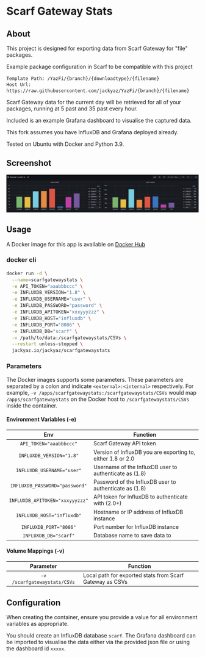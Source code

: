 # Scarf Gateway Stats

## About
This project is designed for exporting data from Scarf Gateway for "file" packages.

Example package configuration in Scarf to be compatible with this project
```
Template Path: /YazFi/{branch}/{downloadtype}/{filename}
Host Url: https://raw.githubusercontent.com/jackyaz/YazFi/{branch}/{filename}
```

Scarf Gateway data for the current day will be retrieved for all of your packages, running at 5 past and 35 past every hour.

Included is an example Grafana dashboard to visualise the captured data.

This fork assumes you have InfluxDB and Grafana deployed already.

Tested on Ubuntu with Docker and Python 3.9.

## Screenshot

![Grafana Dashboard](https://raw.githubusercontent.com/jackyaz/scarfgatewaystats/main/grafana-dashboard.PNG)

## Usage
A Docker image for this app is available on [Docker Hub](https://hub.docker.com/r/jackyaz/scarfgatewaystats)

### docker cli
```bash
docker run -d \
  --name=scarfgatewaystats \
  -e API_TOKEN="aaabbbccc" \
  -e INFLUXDB_VERSION="1.8" \
  -e INFLUXDB_USERNAME="user" \
  -e INFLUXDB_PASSWORD="password" \
  -e INFLUXDB_APITOKEN="xxxyyyzzz" \
  -e INFLUXDB_HOST="influxdb" \
  -e INFLUXDB_PORT="8086" \
  -e INFLUXDB_DB="scarf" \
  -v /path/to/data:/scarfgatewaystats/CSVs \
  --restart unless-stopped \
  jackyaz.io/jackyaz/scarfgatewaystats
```

### Parameters
The Docker images supports some parameters. These parameters are separated by a colon and indicate `<external>:<internal>` respectively. For example, `-v /apps/scarfgatewaystats:/scarfgatewaystats/CSVs` would map ```/apps/scarfgatewaystats``` on the Docker host to ```/scarfgatewaystats/CSVs``` inside the container.

#### Environment Variables (-e)
| Env | Function |
| :----: | --- |
| `API_TOKEN="aaabbbccc"` | Scarf Gateway API token |
| `INFLUXDB_VERSION="1.8"` | Version of InfluxDB you are exporting to, either 1.8 or 2.0 |
| `INFLUXDB_USERNAME="user"` | Username of the InfluxDB user to authenticate as (1.8) |
| `INFLUXDB_PASSWORD="password"` | Password of the InfluxDB user to authenticate as (1.8) |
| `INFLUXDB_APITOKEN="xxxyyyzzz"` | API token for InfluxDB to authenticate with (2.0+) |
| `INFLUXDB_HOST="influxdb"` | Hostname or IP address of InfluxDB instance |
| `INFLUXDB_PORT="8086"` | Port number for InfluxDB instance |
| `INFLUXDB_DB="scarf"` | Database name to save data to |

#### Volume Mappings (-v)
| Parameter | Function |
| :----: | --- |
| `-v /scarfgatewaystats/CSVs` | Local path for exported stats from Scarf Gateway as CSVs |

## Configuration
When creating the container, ensure you provide a value for all environment variables as appropriate.

You should create an InfluxDB database ```scarf```. The Grafana dashboard can be imported to visualise the data either via the provided json file or using the dashboard id ```xxxxx```.
